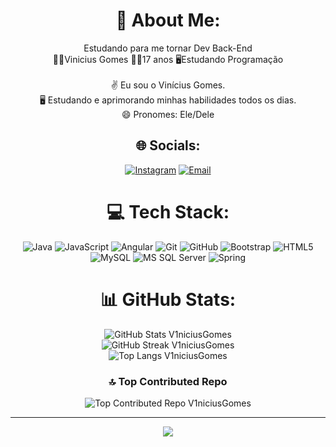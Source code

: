 <div align="center">

# 💫 About Me:
Estudando para me tornar Dev Back-End<br>
🙋‍♂️Vinicius Gomes 👨‍🎓17 anos 🖥Estudando Programação<br><br>
✌️ Eu sou o Vinícius Gomes.<br>
🖥️ Estudando e aprimorando minhas habilidades todos os dias.<br>
😄 Pronomes: Ele/Dele

</div>

<div align="center">

## 🌐 Socials:
<a href="https://instagram.com/_vgs.08" target="_blank"><img src="https://img.shields.io/badge/Instagram-%23E4405F.svg?logo=Instagram&logoColor=white" alt="Instagram"></a>
<a href="mailto:viniciusgomessens@gmail.com" target="_blank"><img src="https://img.shields.io/badge/Email-D14836?logo=gmail&logoColor=white" alt="Email"></a>

</div>

<div align="center">

# 💻 Tech Stack:
<img src="https://img.shields.io/badge/java-%23ED8B00.svg?style=for-the-badge&logo=openjdk&logoColor=white" alt="Java">
<img src="https://img.shields.io/badge/javascript-%23323330.svg?style=for-the-badge&logo=javascript&logoColor=%23F7DF1E" alt="JavaScript">
<img src="https://img.shields.io/badge/angular-%23DD0031.svg?style=for-the-badge&logo=angular&logoColor=white" alt="Angular">
<img src="https://img.shields.io/badge/git-%23F05033.svg?style=for-the-badge&logo=git&logoColor=white" alt="Git">
<img src="https://img.shields.io/badge/github-%23121011.svg?style=for-the-badge&logo=github&logoColor=white" alt="GitHub">
<img src="https://img.shields.io/badge/bootstrap-%238511FA.svg?style=for-the-badge&logo=bootstrap&logoColor=white" alt="Bootstrap">
<img src="https://img.shields.io/badge/html5-%23E34F26.svg?style=for-the-badge&logo=html5&logoColor=white" alt="HTML5">
<img src="https://img.shields.io/badge/mysql-4479A1.svg?style=for-the-badge&logo=mysql&logoColor=white" alt="MySQL">
<img src="https://img.shields.io/badge/Microsoft%20SQL%20Server-CC2927?style=for-the-badge&logo=microsoft%20sql%20server&logoColor=white" alt="MS SQL Server">
<img src="https://img.shields.io/badge/spring-%236DB33F.svg?style=for-the-badge&logo=spring&logoColor=white" alt="Spring">

</div>

<div align="center">

# 📊 GitHub Stats:
<img src="https://github-readme-stats.vercel.app/api?username=V1niciusGomes&theme=highcontrast&hide_border=false&include_all_commits=true&count_private=false" alt="GitHub Stats V1niciusGomes"><br/>
<img src="https://streak-stats.demolab.com/?user=V1niciusGomes&theme=highcontrast&hide_border=false" alt="GitHub Streak V1niciusGomes"><br/>
<img src="https://github-readme-stats.vercel.app/api/top-langs/?username=V1niciusGomes&theme=highcontrast&hide_border=false&include_all_commits=true&count_private=false&layout=compact" alt="Top Langs V1niciusGomes">

### 🔝 Top Contributed Repo
<img src="https://github-contributor-stats.vercel.app/api?username=V1niciusGomes&limit=5&theme=highcontrast&combine_all_yearly_contributions=true" alt="Top Contributed Repo V1niciusGomes">

</div>

---
<div align="center">

[![](https://visitcount.itsvg.in/api?id=V1niciusGomes&icon=0&color=3)](https://visitcount.itsvg.in)

</div>

